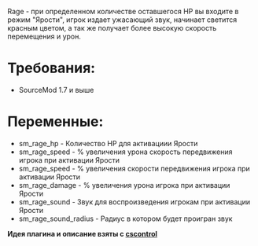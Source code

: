 Rage - при определенном количестве оставшегося HP вы входите в режим "Ярости", игрок издает ужасающий звук, начинает светится красным цветом, а так же получает более высокую скорость перемещения и урон.

# Требования:
* SourceMod 1.7 и выше

# Переменные:
* sm_rage_hp - Количество HP для активациии Ярости
* sm_rage_speed - % увеличения урона скорость передвижения игрока при активации Ярости
* sm_rage_speed - % увеличения скорости передвижения игрока при активации Ярости
* sm_rage_damage - % увеличения урона игрока при активации Ярости
* sm_rage_sound - Звук для воспроизведения игрокам при активации Ярости
* sm_rage_sound_radius - Радиус в котором будет проигран звук

**Идея плагина и описание взяты с [cscontrol](https://cscontrol.ru/load/server/reapi_plugins/4936-frenzy.html)**